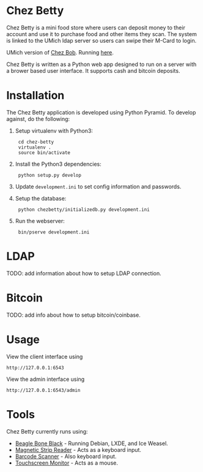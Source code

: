 Chez Betty
==========

Chez Betty is a mini food store where users can deposit money to their account
and use it to purchase food and other items they scan. The system is linked
to the UMich ldap server so users can swipe their M-Card to login.

UMich version of [Chez Bob](http://chezbob.ucsd.edu/). Running
[here](http://chezbetty.zakird.com).

Chez Betty is written as a Python web app designed to run on a server with
a brower based user interface. It supports cash and bitcoin deposits.

Installation
============

The Chez Betty application is developed using Python Pyramid. To develop
against, do the following:

1. Setup virtualenv with Python3:

        cd chez-betty
        virtualenv .
        source bin/activate

2. Install the Python3 dependencies:

        python setup.py develop

3. Update `development.ini` to set config information and passwords.

3. Setup the database:

        python chezbetty/initializedb.py development.ini

4. Run the webserver:

        bin/pserve development.ini


LDAP
====

TODO: add information about how to setup LDAP connection.

Bitcoin
=======

TODO: add info about how to setup bitcoin/coinbase.

Usage
=====

View the client interface using
  
    http://127.0.0.1:6543

View the admin interface using

    http://127.0.0.1:6543/admin

Tools
=====

Chez Betty currently runs using:

- [Beagle Bone Black](http://beagleboard.org/black) - Running Debian, LXDE, and Ice Weasel.
- [Magnetic Strip Reader](https://www.cdw.com/shop/products/MagTek-SureSwipe-Reader-USB-HID-Keyboard-Interface-magnetic-card-reader/1140626.aspx) - Acts as a keyboard input.
- [Barcode Scanner](https://www.cdw.com/shop/products/Motorola-LS2208-barcode-scanner-scanner-and-USB-cable-included/3021140.aspx) - Also keyboard input.
- [Touchscreen Monitor](http://www.amazon.com/ViewSonic-TD2220-22-Inch-LED-Lit-Display/dp/B009F1IKFC) - Acts as a mouse.
